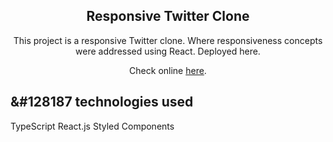 <h2 align="center"> Responsive Twitter Clone </h2>

<p align="center">This project is a responsive Twitter clone. Where responsiveness concepts were addressed using React. Deployed here.</p>

<p align="center">Check online <a href="https://silly-kare-66f02b.netlify.app/">here</a>.</p>


## &#128187 technologies used
TypeScript
React.js
Styled Components
